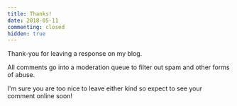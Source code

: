 ```yaml
---
title: Thanks!
date: 2018-05-11
commenting: closed
hidden: true
---
```


Thank-you for leaving a response on my blog.

All comments go into a moderation queue to filter out spam and other forms of abuse.

I'm sure you are too nice to leave either kind so expect to see your comment online soon!
